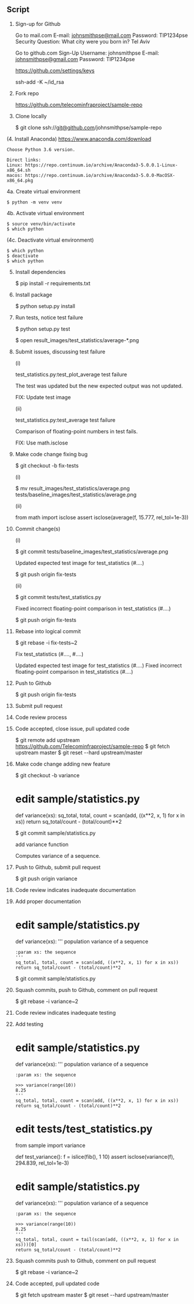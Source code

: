 Script
------

1. Sign-up for Github

    Go to mail.com
    E-mail:   johnsmithpse@mail.com
    Password: TIP1234pse
    Security Question: What city were you born in? Tel Aviv

    Go to github.com
    Sign-Up
    Username:  johnsmithpse
    E-mail:    johnsmithpse@gmail.com
    Password:  TIP1234pse

    https://github.com/settings/keys

    ssh-add -K ~/id_rsa

2. Fork repo

    https://github.com/telecominfraproject/sample-repo

3. Clone locally

    $ git clone ssh://git@github.com/johnsmithpse/sample-repo

(4. Install Anaconda)
    https://www.anaconda.com/download

    Choose Python 3.6 version.

    Direct links:
    Linux: https://repo.continuum.io/archive/Anaconda3-5.0.0.1-Linux-x86_64.sh
    macos: https://repo.continuum.io/archive/Anaconda3-5.0.0-MacOSX-x86_64.pkg


4a. Create virtual environment

    $ python -m venv venv

4b. Activate virtual environment

    $ source venv/bin/activate
    $ which python

(4c. Deactivate virtual environment)

    $ which python
    $ deactivate
    $ which python

5. Install dependencies

    $ pip install -r requirements.txt

6. Install package

    $ python setup.py install

7. Run tests, notice test failure

    $ python setup.py test

    $ open result_images/test_statistics/average-*.png

8. Submit issues, discussing test failure

    (i)

    test_statistics.py:test_plot_average test failure

    The test was updated but the new expected output was not updated.

    FIX: Update test image

    (ii)

    test_statistics.py:test_average test failure

    Comparison of floating-point numbers in test fails.

    FIX: Use math.isclose

9. Make code change fixing bug

    $ git checkout -b fix-tests

    (i)

    $ mv result_images/test_statistics/average.png tests/baseline_images/test_statistics/average.png

    (ii)

    from math import isclose
    assert isclose(average(f, 15.777, rel_tol=1e-3))

10. Commit change(s)

    (i)

    $ git commit tests/baseline_images/test_statistics/average.png

    Updated expected test image for test_statistics (#....)

    $ git push origin fix-tests

    (ii)

    $ git commit tests/test_statistics.py

    Fixed incorrect floating-point comparison in test_statistics (#....)

    $ git push origin fix-tests

11. Rebase into logical commit

    $ git rebase -i fix-tests~2

    Fix test_statistics (#...., #....)

    Updated expected test image for test_statistics (#....)
    Fixed incorrect floating-point comparison in test_statistics (#....)

12. Push to Github

    $ git push origin fix-tests

13. Submit pull request
14. Code review process
15. Code accepted, close issue, pull updated code

    $ git remote add upstream https://github.com/Telecominfraproject/sample-repo
    $ git fetch upstream master
    $ git reset --hard upstream/master

16. Make code change adding new feature

    $ git checkout -b variance

    # edit sample/statistics.py
    def variance(xs):
        sq_total, total, count = scan(add, ((x**2, x, 1) for x in xs))
        return sq_total/count - (total/count)**2

    $ git commit sample/statistics.py

    add variance function

    Computes variance of a sequence.

17. Push to Github, submit pull request

    $ git push origin variance

18. Code review indicates inadequate documentation
19. Add proper documentation

    # edit sample/statistics.py
    def variance(xs):
        '''
        population variance of a sequence

        :param xs: the sequence
        '''
        sq_total, total, count = scan(add, ((x**2, x, 1) for x in xs))
        return sq_total/count - (total/count)**2

    $ git commit sample/statistics.py

20. Squash commits, push to Github, comment on pull request

    $ git rebase -i variance~2

21. Code review indicates inadequate testing
22. Add testing

    # edit sample/statistics.py
    def variance(xs):
        '''
        population variance of a sequence

        :param xs: the sequence

        >>> variance(range(10))
        8.25
        '''
        sq_total, total, count = scan(add, ((x**2, x, 1) for x in xs))
        return sq_total/count - (total/count)**2

    # edit tests/test_statistics.py

    from sample import variance

    def test_variance():
        f = islice(fib(), 1 10)
        assert isclose(variance(f), 294.839, rel_tol=1e-3)

    # edit sample/statistics.py
    def variance(xs):
        '''
        population variance of a sequence

        :param xs: the sequence

        >>> variance(range(10))
        8.25
        '''
        sq_total, total, count = tail(scan(add, ((x**2, x, 1) for x in xs)))[0]
        return sq_total/count - (total/count)**2

23. Squash commits push to Github, comment on pull request

    $ git rebase -i variance~2

24. Code accepted, pull updated code

    $ git fetch upstream master
    $ git reset --hard upstream/master
